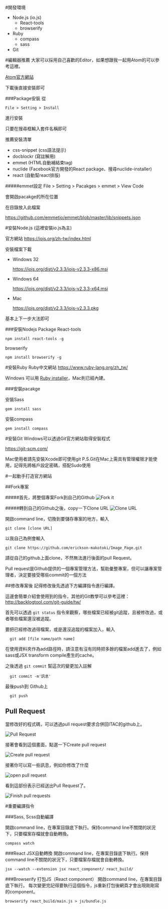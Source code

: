 #開發環境
  + Node.js (io.js)
    + React-tools
    + browserify
  + Ruby
    + compass
    + sass
  + Git

#編輯器推薦
  大家可以採用自己喜歡的Editor，如果想跟我一起用Atom的可以參考這裡。

  <a href="https://atom.io/">Atom官方網站</a>

  下載後直接安裝即可

###Package安裝
  從

    File > Setting > Install

  進行安裝

  只要在搜尋框輸入套件名稱即可

  推薦安裝清單
  + css-snippet (css語法提示)
  + docblockr (寫註解用)
  + emmet (HTML自動補結束tag)
  + nuclide (Facebook官方開發的React package、搜尋nuclide-installer)
  + react (自動幫react排版)


#####emmet設定
    File > Setting > Pacakges > emmet > View Code

  會開啟pacakge的所在位置

  在目錄放入此檔案

  https://github.com/emmetio/emmet/blob/master/lib/snippets.json



#安裝Node.js
  (這裡安裝io.js為主)

  官方網站  https://iojs.org/zh-tw/index.html

  安裝檔案下載
  + Windows 32

    https://iojs.org/dist/v2.3.3/iojs-v2.3.3-x86.msi

  + Windows 64

    https://iojs.org/dist/v2.3.3/iojs-v2.3.3-x64.msi
  + Mac

    https://iojs.org/dist/v2.3.3/iojs-v2.3.3.pkg

基本上下一步大法即可

###安裝Nodejs Package
  React-tools

    npm install react-tools -g

  browserify

    npm install browserify -g


#安裝Ruby
  Ruby中文網站 https://www.ruby-lang.org/zh_tw/

  Windows 可以用 <a href="http://rubyinstaller.org/">Ruby installer</a>，Mac則已經內建。

###安裝pacakge

  安裝Sass

    gem install sass

  安裝compass

    gem install compass

#安裝Git
  Windows可以透過Git官方網站取得安裝程式

  https://git-scm.com/

  Mac使用者請先安裝Xcode即可使用git
  P.S.Git在Mac上需具有管理權限才能使用，記得先將帳戶設定密碼，搭配Sudo使用

#一起動手打造官方網站

##Fork專案

#####首先，將整個專案Fork到自己的Github
![Fork it](http://i.imgur.com/qpGSigb.png "How To fork")

#####轉到自己的Github之後，copy一下Clone URL
![Clone URL](http://i.imgur.com/7dKTV6Q.png "Where is clone URL")

開啟command line，切換到要儲存專案的地方，輸入

    git clone [clone URL]

以我自己為例會輸入

    git clone https://github.com/erickson-makotoki/Image_Page.git

  請從自己的github上面clone，不然無法進行後面的pull Request。

  Pull request是Github提供的一個專案管理方法，幫助彙整專案，但可以讓專案管理者，決定要接受哪些commit的一個方法

##修改專案後
  記得修改後先透過下方編譯指令進行編譯。

  這邊會簡單介紹會使用到的指令，其他的Git教學可以參考這裡：http://backlogtool.com/git-guide/tw/

  首先可以透過 ``git status`` 指令來觀察，哪些檔案已經被git追蹤，且被修改過，或者哪些檔案還沒被追蹤。

  要把已經修改過得檔案，或是還沒追蹤的檔案加入，輸入

      git add [file name/path name]

  在使用資料夾作為add路徑時，請注意有沒有同時把多餘的檔案add進去了，例如sass或JSX transform compile產生的cache。

  之後透過 ``git commit`` 幫這次的變更加入註解

      git commit -m'訊息'

  最後push到 Github上

      git push

## Pull Request
  當修改好的程式碼，可以透過pull request要求合併回ITAC的github上。

  ![Pull Request](http://i.imgur.com/RF93r4C.png)

  接著會看到這個畫面，點選一下Create pull request

  ![Create pull request](http://i.imgur.com/Y3whEUB.png)

  接著你可以寫一些訊息，例如你修改了什麼

  ![open pull request](http://i.imgur.com/S9nNDVZ.png)

  看到這部份表示已經送出Pull Request了。

  ![Finish pull requests](http://imgur.com/vbeLBBI)

#重要編譯指令

###Sass, Scss自動編譯

  開啟command line，在專案目錄底下執行。保持command line不關閉的狀況下，只要檔案存檔就會自動轉換。

    compass watch

###React JSX自動轉換
  開啟command line，在專案目錄底下執行。保持command line不關閉的狀況下，只要檔案存檔就會自動轉換。

    jsx --watch --extension jsx react_component/ react_build/

###Browserify 打包JS（React component）
  開啟command line，在專案目錄底下執行。
  每次變更完記得要執行這個指令，js重新打包後網頁才會出現剛剛寫的component。

    browserify react_build/main.js > js/bundle.js
